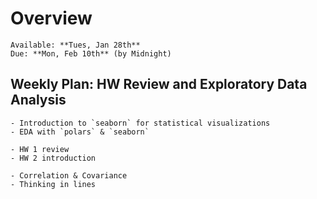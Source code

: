 # Overview
```{admonition} HW 2
Available: **Tues, Jan 28th**  
Due: **Mon, Feb 10th** (by Midnight)
```

## Weekly Plan: HW Review and Exploratory Data Analysis
```{topic} [📚 Monday Jan 27th (last LAB continued)](https://classroom.github.com/a/H83tmXav)
- Introduction to `seaborn` for statistical visualizations
- EDA with `polars` & `seaborn`
```

```{topic} Tuesday Jan 28th (LAB)
- HW 1 review
- HW 2 introduction
```

```{topic} Wednesday Jan 29th 
- Correlation & Covariance
- Thinking in lines
```

<!-- ```{topic} Videos - watch *before* class on 29th  
- [The Essence of Linear Algebra](https://www.3blue1brown.com/topics/linear-algebra) by 3blue1brown. These are bite-sized videos to give you some *high level* intuitions about linear algebra basics, with particularly lovely visuals. If you never formally took any linear algebra (like Eshin), feel math-phobic, or simply need a refresher - this series offers a fresh and fun perspective on about the mathematics that underlies most of the modeling you're likely to do. You don't have watch the full series (unless you want to!), but please check out the following chapters:  
  - [Chap 1: Vectors, what even ar they?](https://www.3blue1brown.com/lessons/vectors) *~10m*
  - [Chap 2: Linear combinations, span, and basis vectors](https://www.3blue1brown.com/lessons/span) *~10m*
  - [Chap 3: Linear transformations and matrices](https://www.3blue1brown.com/lessons/linear-transformations) ~*11m*
  - [Chap 4: Matrix multiplication as composition](https://www.3blue1brown.com/lessons/matrix-multiplication) ~*10m*
  - [Chap 5: Three-dimensional linear transformations](https://www.3blue1brown.com/lessons/3d-transformations) ~*5m*
  - [Chap 7: Inverse matrices, column space, and null space](https://www.3blue1brown.com/lessons/inverse-matrices) ~*12m*

 -->
